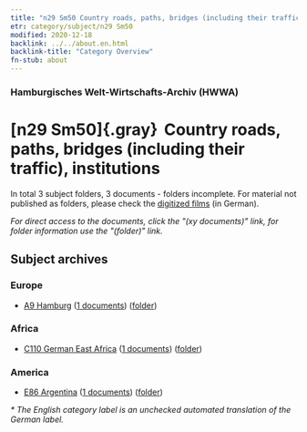 ```yaml
---
title: "n29 Sm50 Country roads, paths, bridges (including their traffic), institutions"
etr: category/subject/n29 Sm50
modified: 2020-12-18
backlink: ../../about.en.html
backlink-title: "Category Overview"
fn-stub: about
---
```


### Hamburgisches Welt-Wirtschafts-Archiv (HWWA)
# [n29 Sm50]{.gray}&#8201; Country roads, paths, bridges (including their traffic), institutions&#160; 





In total 3 subject folders, 3 documents - folders incomplete.
For material not published as folders, please check the [digitized films](/film/h1_sh) (in German).

_For direct access to the documents, click the "(xy documents)" link, for folder information use the "(folder)" link._

## Subject archives



### Europe

- [A9 Hamburg](../../../geo/about.en.html#A9) (<a href="https://dfg-viewer.de/show/?tx_dlf[id]=https://pm20.zbw.eu/mets/sh/1409xx/140905/1978xx/197875/public.mets.en.xml" target="_blank">1 documents</a>) ([folder](http://purl.org/pressemappe20/folder/sh/140905,197875))

### Africa

- [C110 German East Africa](../../../geo/about.en.html#C110) (<a href="https://dfg-viewer.de/show/?tx_dlf[id]=https://pm20.zbw.eu/mets/sh/1414xx/141471/1978xx/197875/public.mets.en.xml" target="_blank">1 documents</a>) ([folder](http://purl.org/pressemappe20/folder/sh/141471,197875))

### America

- [E86 Argentina](../../../geo/about.en.html#E86) (<a href="https://dfg-viewer.de/show/?tx_dlf[id]=https://pm20.zbw.eu/mets/sh/1416xx/141692/1978xx/197875/public.mets.en.xml" target="_blank">1 documents</a>) ([folder](http://purl.org/pressemappe20/folder/sh/141692,197875))


_* The English category label is an unchecked automated translation of the German label._

